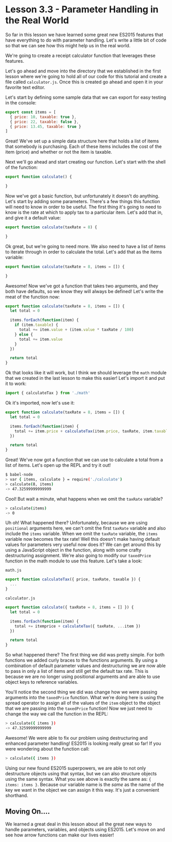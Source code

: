 # Lesson 3.3 - Parameter Handling in the Real World

So far in this lesson we have learned some great new ES2015 features that
have everything to do with parameter handling. Let's write a little bit of code
so that we can see how this might help us in the real world.

We're going to create a receipt calculator function that leverages these features.

Let's go ahead and move into the directory that we established in the first
lesson where we're going to hold all of our code for this tutorial and create
a file called `calculator.js`. Once this is created go ahead and open it in your
favorite text editor.

Let's start by defining some sample data that we can export for easy testing
in the console:

```js
export const items = [
  { price: 10, taxable: true },
  { price: 22, taxable: false },
  { price: 13.45, taxable: true }
]
```

Great! We've set up a simple data structure here that holds a list of items
that somebody is purchasing. Each of these items includes the cost of the
item (price) and whether or not the item is taxable.

Next we'll go ahead and start creating our function. Let's start with the
shell of the function:

```js
export function calculate() {

}
```

Now we've got a basic function, but unfortunately it doesn't do anything. Let's
start by adding some parameters. There's a few things this function will need
to know in order to be useful. The first thing it's going to need to know is
the rate at which to apply tax to a particular item. Let's add that in, and
give it a default value:

```js
export function calculate(taxRate = 8) {

}
```

Ok great, but we're going to need more. We also need to have a list of items
to iterate through in order to calculate the total. Let's add that as the
items variable:

```js
export function calculate(taxRate = 8, items = []) {

}
```

Awesome! Now we've got a function that takes two arguments, and they both have
defaults, so we know they will always be defined! Let's write the meat of the
function now:

```js
export function calculate(taxRate = 8, items = []) {
  let total = 0

  items.forEach(function(item) {
    if (item.taxable) {
      total += item.value + (item.value * taxRate / 100)
    } else {
      total += item.value
    }
  })

  return total
}
```

Ok that looks like it will work, but I think we should leverage the `math`
module that we created in the last lesson to make this easier! Let's import it
and put it to work:

```js
import { calculateTax } from './math'
```

Ok it's imported, now let's use it:

```js
export function calculate(taxRate = 8, items = []) {
  let total = 0

  items.forEach(function(item) {
    total += item.price + calculateTax(item.price, taxRate, item.taxable)
  })

  return total
}
```

Great! We've now got a function that we can use to calculate a total from a
list of items. Let's open up the REPL and try it out!

```bash
$ babel-node
> var { items, calculate } = require('./calculate')
> calculate(8, items)
-> 47.32599999999999
```

Cool! But wait a minute, what happens when we omit the `taxRate` variable?

```bash
> calculate(items)
-> 0
```

Uh oh! What happened there? Unfortunately, because we are using `positional`
arguments here, we can't omit the first `taxRate` variable and also include
the `items` variable. When we omit the `taxRate` variable, the `items` variable
now becomes the tax rate! Well this doesn't make having default values for
parameters very useful now does it? We can get around this by using a JavaScript
object in the function, along with some crafty destructuring assignment. We're
also going to modify our `taxedPrice` function in the math module to use this
feature. Let's take a look:

`math.js`

```js
export function calculateTax({ price, taxRate, taxable }) {
  ...
}
```

`calculator.js`

```js
export function calculate({ taxRate = 8, items = [] }) {
  let total = 0

  items.forEach(function(item) {
    total += itemprice + calculateTax({ taxRate, ...item })
  })

  return total
}
```

So what happened there? The first thing we did was pretty simple. For both
functions we added curly braces to the functions arguments. By using a
combination of default parameter values and destructuring we are now able to
pass in only a list of items and still get the default tax rate. This is because we
are no longer using positional arguments and are able to use object keys to
reference variables.

You'll notice the second thing we did was change how we were passing arguments
into the `taxedPrice` function. What we're doing here is using the spread
operator to assign all of the values of the `item` object to the object that
we are passing into the `taxedPrice` function! Now we just need to change the
way we call the function in the REPL:

```bash
> calculate({ items })
-> 47.32599999999999
```

Awesome! We were able to fix our problem using destructuring and enhanced
parameter handling! ES2015 is looking really great so far! If you were
wondering about the function call:

```bash
> calculate({ items })
```

Using our new found ES2015 superpowers, we are able to not only destructure
objects using that syntax, but we can also structure objects using the same
syntax. What you see above is exactly the same as: `{ items: items }`. Because
our variable name is the *same* as the name of the key we want in the object
we can assign it this way. It's just a convenient shorthand.

## Moving On....

We learned a great deal in this lesson about all the great new ways to handle
parameters, variables, and objects using ES2015. Let's move on and see how
arrow functions can make our lives easier!
